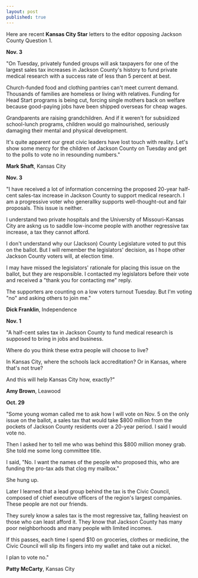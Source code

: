 ```yaml
---
layout: post
published: true
---
```


Here are recent **Kansas City Star** letters to the editor opposing Jackson County Question 1.

**Nov. 3**

"On Tuesday, privately funded groups will ask taxpayers for one of the largest sales tax increases in Jackson County's history to fund private medical research with a success rate of less than 5 percent at best.

Church-funded food and clothing pantries can't meet current demand. Thousands of families are homeless or living with relatives. Funding for Head Start programs is being cut, forcing single mothers back on welfare because good-paying jobs have been shipped overseas for cheap wages.

Grandparents are raising grandchildren. And if it weren't for subsidized school-lunch programs, children would go malnourished, seriously damaging their mental and physical development. 

It's quite apparent our great civic leaders have lost touch with reality. Let's show some mercy for the children of Jackson County on Tuesday and get to the polls to vote no in resounding numbers."

**Mark Shaft**, Kansas City

**Nov. 3**

"I have received a lot of information concerning the proposed 20-year half-cent sales-tax increase in Jackson County to support medical research. I am a progressive voter who generallky supports well-thought-out and fair proposals. This issue is neither.

I understand two private hospitals and the University of Missouri-Kansas City are askng us to saddle low-income people with another regressive tax increase, a tax they cannot afford.

I don't understand why our (Jackson) County Legislature voted to put this on the ballot. But I will remember the legislators' decision, as I hope other Jackson County voters will, at election time.

I may have missed the legislators' rationale for placing this issue on the ballot, but they are responsible. I contacted my legislators before their vote and received a "thank you for contacting me" reply.

The supporters are counting on a low voters turnout Tuesday. But I'm voting "no" and asking others to join me."

**Dick Franklin**, Independence

**Nov. 1**

"A half-cent sales tax in Jackson County to fund medical research is supposed to bring in jobs and business.

Where do you think these extra people will choose to live?

In Kansas City, where the schools lack accreditation? Or in Kansas, where that's not true?

And this will help Kansas City how, exactly?"

**Amy Brown**, Leawood


**Oct. 29**

"Some young woman called me to ask how I will vote on Nov. 5 on the only issue on the ballot, a sales tax that would take $800 million from the pockets of Jackson County residents over a 20-year period. I said I would vote no.

Then I asked her to tell me who was behind this $800 million money grab. She told me some long committee title.

I said, "No. I want the names of the people who proposed this, who are funding the pro-tax ads that clog my mailbox."

She hung up.

Later I learned that a lead group behind the tax is the Civic Council, composed of chief executive officers of the region's largest companies. These people are not our friends.

They surely know a sales tax is the most regressive tax, falling heaviest on those who can least afford it. They know that Jackson County has many poor neighborhoods and many people with limited incomes.

If this passes, each time I spend $10 on groceries, clothes or medicine, the Civic Council will slip its fingers into my wallet and take out a nickel.

I plan to vote no."

**Patty McCarty**, Kansas City

